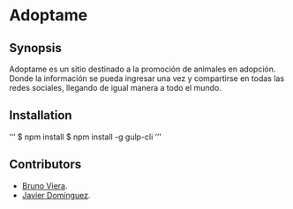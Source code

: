 # Adoptame

## Synopsis
Adoptame es un sitio destinado a la promoción de animales en adopción.
Donde la información se pueda ingresar una vez y compartirse en todas las redes sociales, llegando de igual manera a todo el mundo.

## Installation
‘‘‘
$ npm install
$ npm install -g gulp-cli
’’’

## Contributors
- [Bruno Viera](https://github.com/BrunoViera).
- [Javier Domínguez](https://github.com/jvrdom).